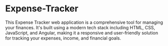 # Expense-Tracker
This Expense Tracker web application is a comprehensive tool for managing your finances. It's built using a modern tech stack including HTML, CSS, JavaScript, and Angular, making it a responsive and user-friendly solution for tracking your expenses, income, and financial goals.

